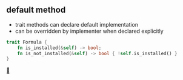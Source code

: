 ## default method

* trait methods can declare default implementation
* can be overridden by implementer when declared explicitly 

```rust
trait Formula {
    fn is_installed(&self) -> bool;
    fn is_not_installed(&self) -> bool { !self.is_installed() }
}
```

[📒](https://doc.rust-lang.org/1.17.0/book/traits.html)